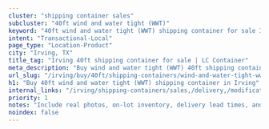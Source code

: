 ```yaml
---
cluster: "shipping container sales"
subcluster: "40ft wind and water tight (WWT)"
keyword: "40ft wind and water tight (WWT) shipping container for sale Irving, TX"
intent: "Transactional-Local"
page_type: "Location-Product"
city: "Irving, TX"
title_tag: "Irving 40ft shipping container for sale | LC Container"
meta_description: "Buy wind and water tight (WWT) 40ft shipping container sale with local delivery in Irving, TX. LC Container — local Since 2003. Request a fast quote today."
url_slug: "/irving/buy/40ft/shipping-containers/wind-and-water-tight-wwt"
h1: "Buy 40ft wind and water tight (WWT) shipping container in Irving"
internal_links: "/irving/shipping-containers/sales,/delivery,/modifications"
priority: 1
notes: "Include real photos, on-lot inventory, delivery lead times, and financing info."
noindex: false
---
```


<!-- TODO: Add unique city/inventory copy, images, and internal links here. -->
